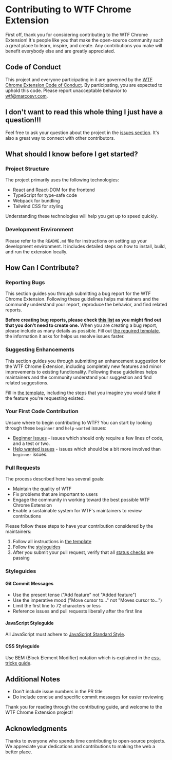 # Contributing to WTF Chrome Extension

First off, thank you for considering contributing to the WTF Chrome Extension! It's people like you that make the open-source community such a great place to learn, inspire, and create. Any contributions you make will benefit everybody else and are greatly appreciated.

## Code of Conduct

This project and everyone participating in it are governed by the [WTF Chrome Extension Code of Conduct](CODE_OF_CONDUCT.md). By participating, you are expected to uphold this code. Please report unacceptable behavior to [wtf@marcosvr.com](mailto:wtf@marcosvr.com).

## I don't want to read this whole thing I just have a question!!!

Feel free to ask your question about the project in the [issues section](https://github.com/marcosvrs/wtf/issues). It's also a great way to connect with other contributors.

## What should I know before I get started?

### Project Structure

The project primarily uses the following technologies:

- React and React-DOM for the frontend
- TypeScript for type-safe code
- Webpack for bundling
- Tailwind CSS for styling

Understanding these technologies will help you get up to speed quickly.

### Development Environment

Please refer to the `README.md` file for instructions on setting up your development environment. It includes detailed steps on how to install, build, and run the extension locally.

## How Can I Contribute?

### Reporting Bugs

This section guides you through submitting a bug report for the WTF Chrome Extension. Following these guidelines helps maintainers and the community understand your report, reproduce the behavior, and find related reports.

**Before creating bug reports, please check [this list](https://github.com/marcosvrs/wtf/issues) as you might find out that you don't need to create one.** When you are creating a bug report, please include as many details as possible. Fill out [the required template](.github/ISSUE_TEMPLATE/bug_report.md), the information it asks for helps us resolve issues faster.

### Suggesting Enhancements

This section guides you through submitting an enhancement suggestion for the WTF Chrome Extension, including completely new features and minor improvements to existing functionality. Following these guidelines helps maintainers and the community understand your suggestion and find related suggestions.

Fill in [the template](.github/ISSUE_TEMPLATE/feature_request.md), including the steps that you imagine you would take if the feature you're requesting existed.

### Your First Code Contribution

Unsure where to begin contributing to WTF? You can start by looking through these `beginner` and `help-wanted` issues:

- [Beginner issues](https://github.com/marcosvrs/wtf/issues?q=is%3Aissue+is%3Aopen+label%3Abeginner) - issues which should only require a few lines of code, and a test or two.
- [Help wanted issues](https://github.com/marcosvrs/wtf/issues?q=is%3Aissue+is%3Aopen+label%3Ahelp-wanted) - issues which should be a bit more involved than `beginner` issues.

### Pull Requests

The process described here has several goals:

- Maintain the quality of WTF
- Fix problems that are important to users
- Engage the community in working toward the best possible WTF Chrome Extension
- Enable a sustainable system for WTF's maintainers to review contributions

Please follow these steps to have your contribution considered by the maintainers:

1. Follow all instructions in [the template](.github/PULL_REQUEST_TEMPLATE.md)
2. Follow the [styleguides](#styleguides)
3. After you submit your pull request, verify that all [status checks](https://github.com/marcosvrs/wtf/pulls) are passing

### Styleguides

#### Git Commit Messages

- Use the present tense ("Add feature" not "Added feature")
- Use the imperative mood ("Move cursor to..." not "Moves cursor to...")
- Limit the first line to 72 characters or less
- Reference issues and pull requests liberally after the first line

#### JavaScript Styleguide

All JavaScript must adhere to [JavaScript Standard Style](https://standardjs.com/).

#### CSS Styleguide

Use BEM (Block Element Modifier) notation which is explained in the [css-tricks guide](https://css-tricks.com/bem-101/).

## Additional Notes

- Don't include issue numbers in the PR title
- Do include concise and specific commit messages for easier reviewing

Thank you for reading through the contributing guide, and welcome to the WTF Chrome Extension project!

## Acknowledgments

Thanks to everyone who spends time contributing to open-source projects. We appreciate your dedications and contributions to making the web a better place.

